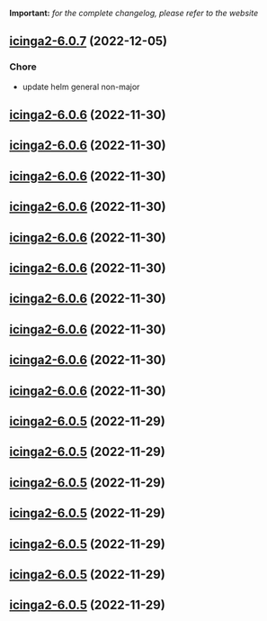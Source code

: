**Important:**
*for the complete changelog, please refer to the website*




## [icinga2-6.0.7](https://github.com/truecharts/charts/compare/icinga2-6.0.6...icinga2-6.0.7) (2022-12-05)

### Chore

- update helm general non-major
  
  


## [icinga2-6.0.6](https://github.com/truecharts/charts/compare/icinga2-6.0.4...icinga2-6.0.6) (2022-11-30)




## [icinga2-6.0.6](https://github.com/truecharts/charts/compare/icinga2-6.0.4...icinga2-6.0.6) (2022-11-30)




## [icinga2-6.0.6](https://github.com/truecharts/charts/compare/icinga2-6.0.4...icinga2-6.0.6) (2022-11-30)




## [icinga2-6.0.6](https://github.com/truecharts/charts/compare/icinga2-6.0.4...icinga2-6.0.6) (2022-11-30)




## [icinga2-6.0.6](https://github.com/truecharts/charts/compare/icinga2-6.0.4...icinga2-6.0.6) (2022-11-30)




## [icinga2-6.0.6](https://github.com/truecharts/charts/compare/icinga2-6.0.4...icinga2-6.0.6) (2022-11-30)




## [icinga2-6.0.6](https://github.com/truecharts/charts/compare/icinga2-6.0.4...icinga2-6.0.6) (2022-11-30)




## [icinga2-6.0.6](https://github.com/truecharts/charts/compare/icinga2-6.0.4...icinga2-6.0.6) (2022-11-30)




## [icinga2-6.0.6](https://github.com/truecharts/charts/compare/icinga2-6.0.4...icinga2-6.0.6) (2022-11-30)




## [icinga2-6.0.6](https://github.com/truecharts/charts/compare/icinga2-6.0.4...icinga2-6.0.6) (2022-11-30)




## [icinga2-6.0.5](https://github.com/truecharts/charts/compare/icinga2-6.0.4...icinga2-6.0.5) (2022-11-29)




## [icinga2-6.0.5](https://github.com/truecharts/charts/compare/icinga2-6.0.4...icinga2-6.0.5) (2022-11-29)




## [icinga2-6.0.5](https://github.com/truecharts/charts/compare/icinga2-6.0.4...icinga2-6.0.5) (2022-11-29)




## [icinga2-6.0.5](https://github.com/truecharts/charts/compare/icinga2-6.0.4...icinga2-6.0.5) (2022-11-29)




## [icinga2-6.0.5](https://github.com/truecharts/charts/compare/icinga2-6.0.4...icinga2-6.0.5) (2022-11-29)




## [icinga2-6.0.5](https://github.com/truecharts/charts/compare/icinga2-6.0.4...icinga2-6.0.5) (2022-11-29)




## [icinga2-6.0.5](https://github.com/truecharts/charts/compare/icinga2-6.0.4...icinga2-6.0.5) (2022-11-29)



